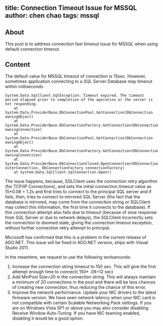 title: Connection Timeout Issue for MSSQL
author: chen chao
tags: mssql
---

## About 
This post is to address connection fast timeout issue for MSSQL when using default connection timeout.

## Content
The default value for MSSQL timeout of connection is 15sec. However, sometimes application connecting to a SQL Server Database may timeout within milliseconds 
```
System.Data.SqlClient.SqlException: Timeout expired. The timeout period elapsed prior to completion of the operation or the server is not responding.
    at System.Data.ProviderBase.DbConnectionPool.GetConnection(DbConnection owningObject)
    at System.Data.ProviderBase.DbConnectionFactory.GetConnection(DbConnection owningConnection)
    at System.Data.ProviderBase.DbConnectionPool.GetConnection(DbConnection owningObject)
    at System.Data.ProviderBase.DbConnectionFactory.GetConnection(DbConnection owningConnection)
    at   System.Data.ProviderBase.DbConnectionClosed.OpenConnection(DbConnection outerConnection, DbConnectionFactory connectionFactory)
    at System.Data.SqlClient.SqlConnection.Open()
```

The issue happens, because, SQLClient uses the connection retry algorithm (for TCP/IP Connections), and sets the initial connection timeout value as 15*0.08 = 1.2s and first tries to connect to the principal SQL server and if fails, then, tries to connect to mirrored SQL Server (the fact that the database is mirrored, may come from the connection string or SQLClient may collect this information, the first time it connects to the database). If this connection attempt also fails due to timeout (because of slow response from SQL Server or due to network delays), the SQLClient incorrectly sets the connection to doomed state, giving the connection timeout exception, without further connection retry attempt to principal.

Microsoft has confirmed that this is a problem in the current release of ADO.NET. This issue will be fixed in ADO.NET version, ships with Visual Studio 2011.

In the meantime, we request to use the following workarounds:
1. Increase the connection string timeout to 150 sec. This will give the first attempt enough time to connect( 150* .08=12 sec)
2. Add MinPool Size=20 in the connection string. This will always maintain a minimum of 20 connections in the pool and there will be less chances of creating new connection, thus reducing the chance of this error.
3. Improve the network performance. Update your NIC drivers to the latest firmware version. We have seen network latency when your NIC card is not compatible with certain Scalable Networking Pack settings. If you are on Windows Vista SP1 or above you may also consider disabling Receive Window Auto-Tuning. If you have NIC teaming enabled, disabling it would be a good option.